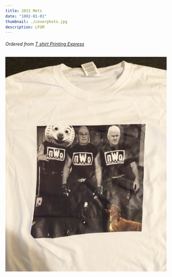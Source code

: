 ```yaml
---
title: 2021 Mets
date: "1002-01-01"
thumbnail: ./coverphoto.jpg
description: LFGM
---
```


###### Ordered from <a href="https://www.yelp.com/biz/t-shirt-express-new-york" target="_blank">T shirt Printing Express</a>

![Photo one](./product.jpg)
